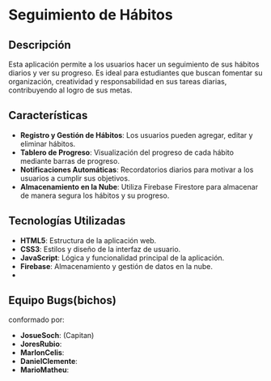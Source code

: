 # **Seguimiento de Hábitos**

## **Descripción**
Esta aplicación permite a los usuarios hacer un seguimiento de sus hábitos diarios y ver su progreso. Es ideal para estudiantes que buscan fomentar su organización, creatividad y responsabilidad en sus tareas diarias, contribuyendo al logro de sus metas.

## **Características**
- **Registro y Gestión de Hábitos**: Los usuarios pueden agregar, editar y eliminar hábitos.
- **Tablero de Progreso**: Visualización del progreso de cada hábito mediante barras de progreso.
- **Notificaciones Automáticas**: Recordatorios diarios para motivar a los usuarios a cumplir sus objetivos.
- **Almacenamiento en la Nube**: Utiliza Firebase Firestore para almacenar de manera segura los hábitos y su progreso.

## **Tecnologías Utilizadas**
- **HTML5**: Estructura de la aplicación web.
- **CSS3**: Estilos y diseño de la interfaz de usuario.
- **JavaScript**: Lógica y funcionalidad principal de la aplicación.
- **Firebase**: Almacenamiento y gestión de datos en la nube.
- 
## **Equipo Bugs(bichos)**
conformado por:
- **JosueSoch**: (Capitan)
- **JoresRubio**:
- **MarlonCelis**:
- **DanielClemente**:
- **MarioMatheu**:
